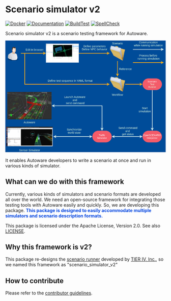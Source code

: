 # Scenario simulator v2

[![Docker](https://github.com/tier4/scenario_simulator_v2/actions/workflows/Docker.yaml/badge.svg)](https://github.com/tier4/scenario_simulator_v2/actions/workflows/Docker.yaml)
[![Documentation](https://github.com/tier4/scenario_simulator_v2/actions/workflows/Documentation.yaml/badge.svg)](https://github.com/tier4/scenario_simulator_v2/actions/workflows/Documentation.yaml)
[![BuildTest](https://github.com/tier4/scenario_simulator_v2/actions/workflows/BuildAndRun.yaml/badge.svg)](https://github.com/tier4/scenario_simulator_v2/actions/workflows/BuildAndRun.yaml)
[![SpellCheck](https://github.com/tier4/scenario_simulator_v2/actions/workflows/SpellCheck.yaml/badge.svg)](https://github.com/tier4/scenario_simulator_v2/actions/workflows/SpellCheck.yaml)

Scenario simulator v2 is a scenario testing framework for Autoware.

![Scenario Testing Framework](image/what_is_scenario_testing_framework.png "what is scenario testing framework")

It enables Autoware developers to write a scenario at once and run in various kinds of simulator.

## What can we do with this framework

Currently, various kinds of simulators and scenario formats are developed all over the world.
We need an open-source framework for integrating those testing tools with Autoware easily and quickly.
So, we are developing this package.
<font color="#065479E">**This package is designed to easily accommodate multiple simulators and scenario description formats.**</font>

This package is licensed under the Apache License, Version 2.0.
See also [LICENSE](https://github.com/tier4/scenario_simulator_v2/blob/master/LICENSE).

## Why this framework is v2?

This package re-designs the [scenario runner](https://github.com/tier4/scenario_runner.iv.universe) developed by [TIER IV, Inc.](https://tier4.jp/en/), so we named this framework as "scenario_simulator_v2"

## How to contribute

Please refer to the [contributor guidelines](developer_guide/CONTRIBUTING.md).
